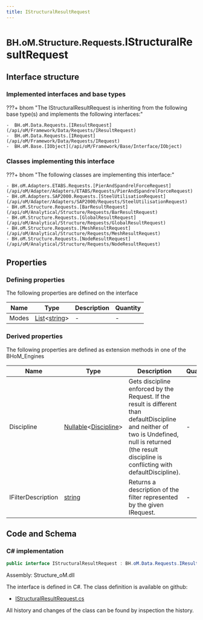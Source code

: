 ```yaml
---
title: IStructuralResultRequest
---
```


# <small>BH.oM.Structure.Requests.</small>**IStructuralResultRequest**



## Interface structure

### Implemented interfaces and base types

???+ bhom "The IStructuralResultRequest is inheriting from the following base type(s) and implements the following interfaces:"

    -  BH.oM.Data.Requests.[IResultRequest](/api/oM/Framework/Data/Requests/IResultRequest)
    -  BH.oM.Data.Requests.[IRequest](/api/oM/Framework/Data/Requests/IRequest)
    -  BH.oM.Base.[IObject](/api/oM/Framework/Base/Interface/IObject)


### Classes implementing this interface

???+ bhom "The following classes are implementing this interface:"

    - BH.oM.Adapters.ETABS.Requests.[PierAndSpandrelForceRequest](/api/oM/Adapter/Adapters/ETABS/Requests/PierAndSpandrelForceRequest)
    - BH.oM.Adapters.SAP2000.Requests.[SteelUtilisationRequest](/api/oM/Adapter/Adapters/SAP2000/Requests/SteelUtilisationRequest)
    - BH.oM.Structure.Requests.[BarResultRequest](/api/oM/Analytical/Structure/Requests/BarResultRequest)
    - BH.oM.Structure.Requests.[GlobalResultRequest](/api/oM/Analytical/Structure/Requests/GlobalResultRequest)
    - BH.oM.Structure.Requests.[MeshResultRequest](/api/oM/Analytical/Structure/Requests/MeshResultRequest)
    - BH.oM.Structure.Requests.[NodeResultRequest](/api/oM/Analytical/Structure/Requests/NodeResultRequest)


## Properties



### Defining properties

The following properties are defined on the interface

| Name             | Type             | Description      | Quantity         |
|------------------|------------------|------------------|------------------|
| Modes | [List](https://learn.microsoft.com/en-us/dotnet/api/System.Collections.Generic.List-1?view=netstandard-2.0)&lt;[string](https://learn.microsoft.com/en-us/dotnet/api/System.String?view=netstandard-2.0)&gt; | - | - |


### Derived properties

The following properties are defined as extension methods in one of the BHoM_Engines

| Name             | Type             | Description      | Quantity         | Engine           |
|------------------|------------------|------------------|------------------|------------------|
| Discipline | [Nullable](https://learn.microsoft.com/en-us/dotnet/api/System.Nullable-1?view=netstandard-2.0)&lt;[Discipline](/api/oM/Adapter/Adapters/Revit/Enums/Discipline)&gt; | Gets discipline enforced by the Request. If the result is different than defaultDiscipline and neither of two is Undefined, null is returned (the result discipline is conflicting with defaultDiscipline). | - | Revit_Engine |
| IFilterDescription | [string](https://learn.microsoft.com/en-us/dotnet/api/System.String?view=netstandard-2.0) | Returns a description of the filter represented by the given IRequest. | - | Revit_Engine |


## Code and Schema

### C# implementation

``` C# title="C#"
public interface IStructuralResultRequest : BH.oM.Data.Requests.IResultRequest, BH.oM.Data.Requests.IRequest, BH.oM.Base.IObject
```

Assembly: Structure_oM.dll

The interface is defined in C#. The class definition is available on github:

- [IStructuralResultRequest.cs](https://github.com/BHoM/BHoM/blob/develop/Structure_oM/Requests\IStructuralResultRequest.cs)

All history and changes of the class can be found by inspection the history.
